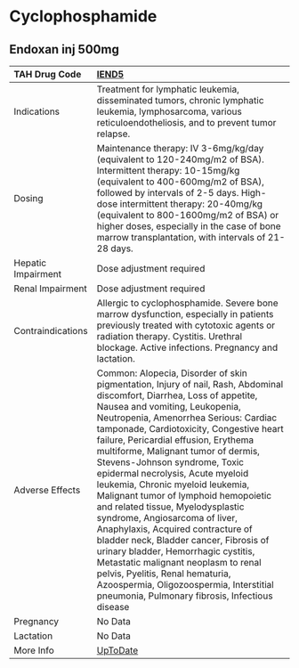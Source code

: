 # Cyclophosphamide

## Endoxan inj 500mg

| TAH Drug Code      | [IEND5](https://www.tahsda.org.tw/drugs/hissearch.php?drug_code=IEND5)                                                                                                                                                                                                                                                                                                                                                                                                                                                                                                                                                                                                                                                                                                                                                                          |
|:-------------------|:------------------------------------------------------------------------------------------------------------------------------------------------------------------------------------------------------------------------------------------------------------------------------------------------------------------------------------------------------------------------------------------------------------------------------------------------------------------------------------------------------------------------------------------------------------------------------------------------------------------------------------------------------------------------------------------------------------------------------------------------------------------------------------------------------------------------------------------------|
| Indications        | Treatment for lymphatic leukemia, disseminated tumors, chronic lymphatic leukemia, lymphosarcoma, various reticuloendotheliosis, and to prevent tumor relapse.                                                                                                                                                                                                                                                                                                                                                                                                                                                                                                                                                                                                                                                                                  |
| Dosing             | Maintenance therapy: IV 3-6mg/kg/day (equivalent to 120-240mg/m2 of BSA). Intermittent therapy: 10-15mg/kg (equivalent to 400-600mg/m2 of BSA), followed by intervals of 2-5 days. High-dose intermittent therapy: 20-40mg/kg (equivalent to 800-1600mg/m2 of BSA) or higher doses, especially in the case of bone marrow transplantation, with intervals of 21-28 days.                                                                                                                                                                                                                                                                                                                                                                                                                                                                        |
| Hepatic Impairment | Dose adjustment required                                                                                                                                                                                                                                                                                                                                                                                                                                                                                                                                                                                                                                                                                                                                                                                                                        |
| Renal Impairment   | Dose adjustment required                                                                                                                                                                                                                                                                                                                                                                                                                                                                                                                                                                                                                                                                                                                                                                                                                        |
| Contraindications  | Allergic to cyclophosphamide. Severe bone marrow dysfunction, especially in patients previously treated with cytotoxic agents or radiation therapy. Cystitis. Urethral blockage. Active infections. Pregnancy and lactation.                                                                                                                                                                                                                                                                                                                                                                                                                                                                                                                                                                                                                    |
| Adverse Effects    | Common: Alopecia, Disorder of skin pigmentation, Injury of nail, Rash, Abdominal discomfort, Diarrhea, Loss of appetite, Nausea and vomiting, Leukopenia, Neutropenia, Amenorrhea Serious: Cardiac tamponade, Cardiotoxicity, Congestive heart failure, Pericardial effusion, Erythema multiforme, Malignant tumor of dermis, Stevens-Johnson syndrome, Toxic epidermal necrolysis, Acute myeloid leukemia, Chronic myeloid leukemia, Malignant tumor of lymphoid hemopoietic and related tissue, Myelodysplastic syndrome, Angiosarcoma of liver, Anaphylaxis, Acquired contracture of bladder neck, Bladder cancer, Fibrosis of urinary bladder, Hemorrhagic cystitis, Metastatic malignant neoplasm to renal pelvis, Pyelitis, Renal hematuria, Azoospermia, Oligozoospermia, Interstitial pneumonia, Pulmonary fibrosis, Infectious disease |
| Pregnancy          | No Data                                                                                                                                                                                                                                                                                                                                                                                                                                                                                                                                                                                                                                                                                                                                                                                                                                         |
| Lactation          | No Data                                                                                                                                                                                                                                                                                                                                                                                                                                                                                                                                                                                                                                                                                                                                                                                                                                         |
| More Info          | [UpToDate](https://www.uptodate.com/contents/cyclophosphamide-drug-information)                                                                                                                                                                                                                                                                                                                                                                                                                                                                                                                                                                                                                                                                                                                                                                 |

